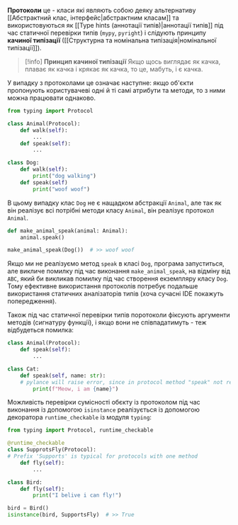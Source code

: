 **Протоколи** це - класи які являють собою деяку альтернативу [[Абстрактний клас, інтерфейс|абстрактним класам]] та використовуються як [[Type hints (аннотації типів)|аннотації типів]] під час статичної перевірки типів (`mypy`, `pyright`) і слідують принципу **качиної типізації** ([[Структурна та номінальна типізація|номінальної типізації]]).

> [!info] **Принцип качиної типізації**
> Якщо щось виглядає як качка, плаває як качка і крякає як качка, то це, мабуть, і є качка.

У випадку з протоколами це означає наступне: якщо об'єкти пропонують користувачеві одні й ті самі атрибути та методи, то з ними можна працювати однаково.

```python
from typing import Protocol

class Animal(Protocol):
	def walk(self):
		...
	def speak(self):
		...

class Dog:
	def walk(self):
		print("dog walking")
	def speak(self)
		print("woof woof")
```

В цьому випадку клас `Dog` не є нащадком абстракції `Animal`, але так як він реалізує всі потрібні методи класу `Animal`, він реалізує протокол `Animal`.

```python
def make_animal_speak(animal: Animal):
	animal.speak()

make_animal_speak(Dog())  # >> woof woof
```

Якщо ми не реалізуємо метод `speak` в класі `Dog`, програма запуститься, але викличе помилку під час виконання `make_animal_speak`, на відміну від `ABC`, який би викликав помилку під час створення екземпляру класу `Dog`. Тому ефективне використання протоколів потребує подальше використання статичних аналізаторів типів (хоча сучасні IDE покажуть попередження).

Також під час статичної перевірки типів поротоколи фіксують аргументи методів (сигнатуру функції), і якщо вони не співпадатимуть - теж відбудеться помилка:
```python
class Animal(Protocol):
	def speak(self):
		...

class Cat:
	def speak(self, name: str):
	# pylance will raise error, since in protocol method "speak" not receive arg name
		print(f"Meow, i am {name}")

```

Можливість перевірки сумісності обєкту із протоколом під час виконання із допомогою `isinstance` реалізується із допомогою декоратора `runtime_checkable` із модуля `typing`:
```python
from typing import Protocol, runtime_checkable

@runtime_checkable
class SupprotsFly(Protocol):
# Prefix 'Supports' is typical for protocols with one method
	def fly(self):
		...

class Bird:
	def fly(self):
		print("I belive i can fly!")

bird = Bird()
isinstance(bird, SupportsFly)  # >> True
```
